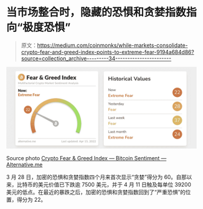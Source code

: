 # 当市场整合时，隐藏的恐惧和贪婪指数指向“极度恐惧”

> 原文：<https://medium.com/coinmonks/while-markets-consolidate-crypto-fear-and-greed-index-points-to-extreme-fear-9194a684d86?source=collection_archive---------34----------------------->

![](img/432bed65280933bd8f32bc25d0abfa05.png)

Source photo [Crypto Fear & Greed Index — Bitcoin Sentiment — Alternative.me](https://alternative.me/crypto/fear-and-greed-index/)

3 月 28 日，加密的恐惧和贪婪指数四个月来首次显示“贪婪”得分为 60。自那以来，比特币的美元价值已下跌逾 7500 美元，并于 4 月 11 日触及每单位 39200 美元的低点。在最近的暴跌之后，加密的恐惧和贪婪指数回到了“严重恐惧”的位置，得分为 22。